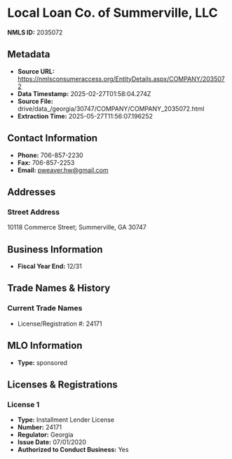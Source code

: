 # Local Loan Co. of Summerville, LLC

**NMLS ID:** 2035072

## Metadata
- **Source URL:** https://nmlsconsumeraccess.org/EntityDetails.aspx/COMPANY/2035072
- **Data Timestamp:** 2025-02-27T01:58:04.274Z
- **Source File:** drive/data_/georgia/30747/COMPANY/COMPANY_2035072.html
- **Extraction Time:** 2025-05-27T11:56:07.196252

## Contact Information
- **Phone:** 706-857-2230
- **Fax:** 706-857-2253
- **Email:** pweaver.hw@gmail.com

## Addresses
### Street Address
10118 Commerce Street; Summerville, GA 30747

## Business Information
- **Fiscal Year End:** 12/31

## Trade Names & History
### Current Trade Names
- License/Registration #: 24171

## MLO Information
- **Type:** sponsored

## Licenses & Registrations

### License 1
- **Type:** Installment Lender License
- **Number:** 24171
- **Regulator:** Georgia
- **Issue Date:** 07/01/2020
- **Authorized to Conduct Business:** Yes
